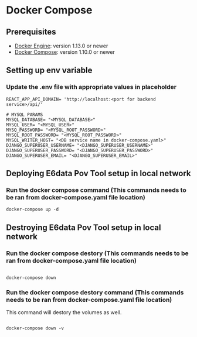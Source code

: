 # Docker Compose

## Prerequisites

- [Docker Engine](https://docs.docker.com/engine/install/): version 1.13.0 or newer
- [Docker Compose](https://docs.docker.com/compose/install/): version 1.10.0 or newer

## Setting up env variable

### Update the .env file with appropriate values in placeholder

```console
REACT_APP_API_DOMAIN= 'http://localhost:<port for backend service>/api/'

# MYSQL PARAMS
MYSQL_DATABASE= "<MYSQL_DATABASE>"
MYSQL_USER= "<MYSQL_USER>"
MYSQ_PASSWORD= "<MYSQL_ROOT_PASSWORD>"
MYSQL_ROOT_PASSWORD= "<MYSQL_ROOT_PASSWORD>"
MYSQL_WRITER_HOST= "<DB service name in docker-compose.yaml>"
DJANGO_SUPERUSER_USERNAME= "<DJANGO_SUPERUSER_USERNAME>"
DJANGO_SUPERUSER_PASSWORD= "<DJANGO_SUPERUSER_PASSWORD>"
DJANGO_SUPERUSER_EMAIL= "<DJANGO_SUPERUSER_EMAIL>"
```

## Deploying E6data Pov Tool setup in local network

### Run the docker compose command (This commands needs to be ran from docker-compose.yaml file location)

```console
docker-compose up -d
```


## Destroying E6data Pov Tool setup in local network

### Run the docker compose destory (This commands needs to be ran from docker-compose.yaml file location)

```console

docker-compose down

```

### Run the docker compose destory command (This commands needs to be ran from docker-compose.yaml file location)
This command will destory the volumes as well.

```console

docker-compose down -v

```

